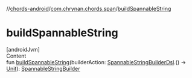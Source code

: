 //[chords-android](../../index.md)/[com.chrynan.chords.span](index.md)/[buildSpannableString](build-spannable-string.md)



# buildSpannableString  
[androidJvm]  
Content  
fun [buildSpannableString](build-spannable-string.md)(builderAction: [SpannableStringBuilderDsl](-spannable-string-builder-dsl/index.md).() -> [Unit](https://kotlinlang.org/api/latest/jvm/stdlib/kotlin/-unit/index.html)): [SpannableStringBuilder](https://developer.android.com/reference/kotlin/android/text/SpannableStringBuilder.html)  



